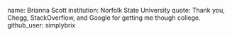 name: Brianna Scott
institution: Norfolk State University
quote: Thank you, Chegg, StackOverflow, and Google for getting me though college.
github_user: simplybrix
